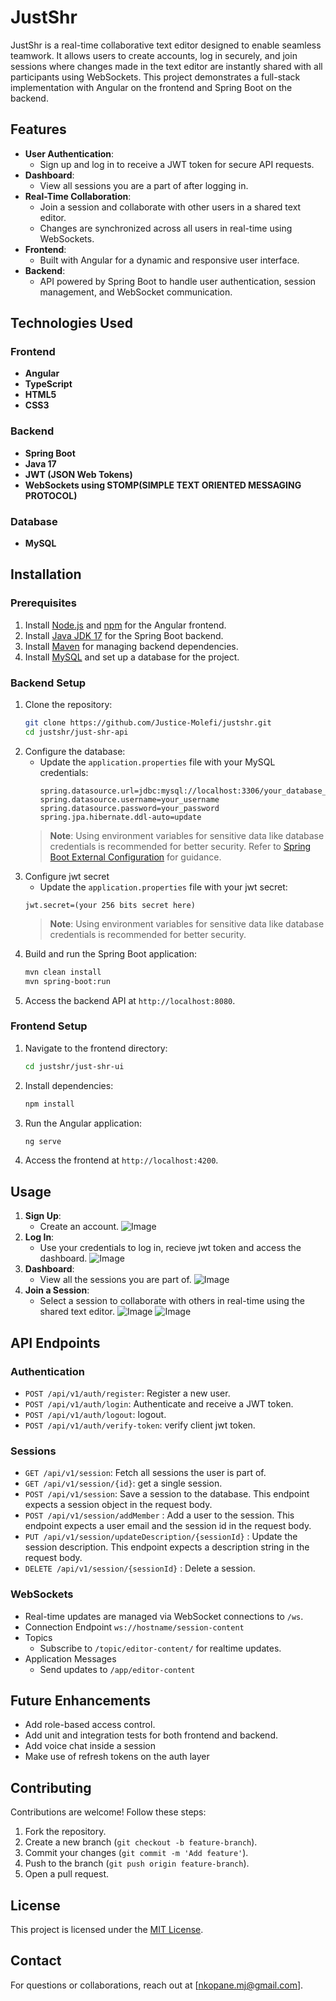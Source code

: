 # JustShr

JustShr is a real-time collaborative text editor designed to enable seamless teamwork. It allows users to create accounts, log in securely, and join sessions where changes made in the text editor are instantly shared with all participants using WebSockets. This project demonstrates a full-stack implementation with Angular on the frontend and Spring Boot on the backend.

## Features

- **User Authentication**: 
  - Sign up and log in to receive a JWT token for secure API requests.
- **Dashboard**:
  - View all sessions you are a part of after logging in.
- **Real-Time Collaboration**:
  - Join a session and collaborate with other users in a shared text editor.
  - Changes are synchronized across all users in real-time using WebSockets.
- **Frontend**:
  - Built with Angular for a dynamic and responsive user interface.
- **Backend**:
  - API powered by Spring Boot to handle user authentication, session management, and WebSocket communication.

## Technologies Used

### Frontend
- **Angular**
- **TypeScript**
- **HTML5**
- **CSS3**

### Backend
- **Spring Boot**
- **Java 17**
- **JWT (JSON Web Tokens)**
- **WebSockets using STOMP(SIMPLE TEXT ORIENTED MESSAGING PROTOCOL)**

### Database
- **MySQL**

## Installation

### Prerequisites
1. Install [Node.js](https://nodejs.org/) and [npm](https://www.npmjs.com/) for the Angular frontend.
2. Install [Java JDK 17](https://www.oracle.com/java/technologies/javase-jdk17-downloads.html) for the Spring Boot backend.
3. Install [Maven](https://maven.apache.org/) for managing backend dependencies.
4. Install [MySQL](https://www.mysql.com/) and set up a database for the project.

### Backend Setup
1. Clone the repository:
   ```bash
   git clone https://github.com/Justice-Molefi/justshr.git
   cd justshr/just-shr-api
   ```
2. Configure the database:
   - Update the `application.properties` file with your MySQL credentials:
     ```properties
     spring.datasource.url=jdbc:mysql://localhost:3306/your_database_name
     spring.datasource.username=your_username
     spring.datasource.password=your_password
     spring.jpa.hibernate.ddl-auto=update
     ```
   > **Note**: Using environment variables for sensitive data like database credentials is recommended for better security. Refer to [Spring Boot External Configuration](https://docs.spring.io/spring-boot/docs/current/reference/html/features.html#features.external-config) for guidance.
3. Configure jwt secret
    - Update the `application.properties` file with your jwt secret:
     ```properties
     jwt.secret=(your 256 bits secret here)
     ```
     > **Note**: Using environment variables for sensitive data like database credentials is recommended for better security.
4. Build and run the Spring Boot application:
   ```bash
   mvn clean install
   mvn spring-boot:run
   ```
5. Access the backend API at `http://localhost:8080`.

### Frontend Setup
1. Navigate to the frontend directory:
   ```bash
   cd justshr/just-shr-ui
   ```
2. Install dependencies:
   ```bash
   npm install
   ```
3. Run the Angular application:
   ```bash
   ng serve
   ```
4. Access the frontend at `http://localhost:4200`.

## Usage

1. **Sign Up**:
   - Create an account.
     ![Image](https://github.com/user-attachments/assets/03df6e6b-ebaa-41a5-beb3-ae5c4e1d736d)
2. **Log In**:
   - Use your credentials to log in, recieve jwt token and access the dashboard.
     ![Image](https://github.com/user-attachments/assets/a4581e5b-8239-4f86-857c-9288dc84dcd8)
3. **Dashboard**:
   - View all the sessions you are part of.
     ![Image](https://github.com/user-attachments/assets/9600fdd3-4744-443b-981d-7681b14b6bf8)
4. **Join a Session**:
   - Select a session to collaborate with others in real-time using the shared text editor.
     ![Image](https://github.com/user-attachments/assets/4d461c8f-a93a-4d4c-bfa7-1ec50aba53c6)
     ![Image](https://github.com/user-attachments/assets/f850954d-9302-4978-b437-26d1e11c7229)

## API Endpoints

### Authentication
- `POST /api/v1/auth/register`: Register a new user.
- `POST /api/v1/auth/login`: Authenticate and receive a JWT token.
- `POST /api/v1/auth/logout`: logout.
- `POST /api/v1/auth/verify-token`: verify client jwt token.

### Sessions
- `GET /api/v1/session`: Fetch all sessions the user is part of.
- `GET /api/v1/session/{id}`: get a single session.
- `POST /api/v1/session`: Save a session to the database. This endpoint expects a session object in the request body.
- `POST /api/v1/session/addMember` : Add a user to the session. This endpoint expects a user email and the session id in the request body.
- `PUT /api/v1/session/updateDescription/{sessionId}` : Update the session description. This endpoint expects a description string in the request body.
- `DELETE /api/v1/session/{sessionId}` : Delete a session.

### WebSockets
- Real-time updates are managed via WebSocket connections to `/ws`.
- Connection Endpoint `ws://hostname/session-content`
- Topics
   - Subscribe to `/topic/editor-content/` for realtime updates.
- Application Messages
   - Send updates to `/app/editor-content`
     
## Future Enhancements

- Add role-based access control.
- Add unit and integration tests for both frontend and backend.
- Add voice chat inside a session
- Make use of refresh tokens on the auth layer

## Contributing

Contributions are welcome! Follow these steps:
1. Fork the repository.
2. Create a new branch (`git checkout -b feature-branch`).
3. Commit your changes (`git commit -m 'Add feature'`).
4. Push to the branch (`git push origin feature-branch`).
5. Open a pull request.

## License

This project is licensed under the [MIT License](LICENSE).

## Contact

For questions or collaborations, reach out at [nkopane.mj@gmail.com].

